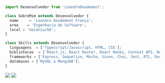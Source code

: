 ```js
import Desenvolvedor from 'LeandroDoudement';

class SobreMim extends Desenvolvedor {
  nome     = 'Leandro Doudement França';
  area    = 'Engenharia de Software';
  local = 'Goiânia/GO';
}

class Skills extends Desenvolvedor {
  linguagens  = ['Typescript/Javascript, HTML, CSS'];
  bibliotecas  = ['React.js, React Router, React Hooks, Context API, Node.js, Redux'];
  frameworks = ['Express, Sequelize, Mocha, Sinon, Chai, Jest, RTL, Docker & Docker Compose'];
  databases = ['MySQL e MongoDB'];
}
```

<p align="left">

  <a href="https://mail.google.com/mail/u/?authuser=leandrodoudement@gmail.com" alt="Gmail">
  <img src="https://img.shields.io/badge/-Gmail-FF0000?style=flat-square&labelColor=FF0000&logo=gmail&logoColor=white&link=LINK-DO-SEU-EMAIL" /></a>

  <a href="https://www.linkedin.com/in/dev-leandrodoudement/" alt="Linkedin">
  <img src="https://img.shields.io/badge/-Linkedin-0e76a8?style=flat-square&logo=Linkedin&logoColor=white&link=LINK-DO-SEU-LINKEDIN" /></a>

</p>  
